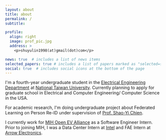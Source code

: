 ```yaml
---
layout: about
title: about
permalink: /
subtitle: 

profile:
  align: right
  image: prof_pic.jpg
  address: >
    <p>shuyulin1998(at)gmail(dot)com</p>

news: true  # includes a list of news items
selected_papers: true # includes a list of papers marked as "selected={true}"
social: true  # includes social icons at the bottom of the page
---
```

I'm a fourth-year undergraduate student in the [Electrical Engineering Department](https://web.ee.ntu.edu.tw/eng/index.php) at [National Taiwan University](https://www.ntu.edu.tw/english/index.html). Currently planning to apply for graduate school in Electrical and Computer Engineering/ Computer Science in the USA.

For academic research, I'm doing undergraduate project about Federated Learning on Person Re-ID under supervision of [Prof. Shao-Yi Chien](http://www.ee.ntu.edu.tw/bio1.php?id=101). 

I currently work for [MIH Open EV Alliance](https://www.mih-ev.org/en/index/) as a Software Engineer Intern. Prior to joining MIH, I was a Data Center Intern at [Intel](https://www.intel.com/content/www/us/en/homepage.html) and FAE Intern at [Arrow Electronics](https://www.arrow.com/). 